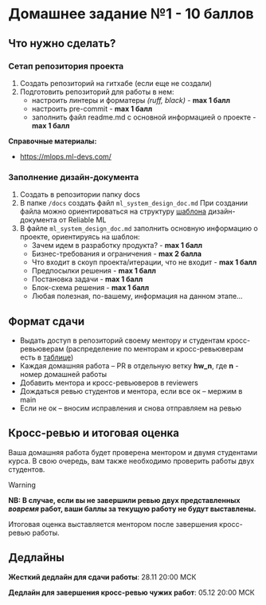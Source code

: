 # Домашнее задание №1 - 10 баллов

## Что нужно сделать?

### Сетап репозитория проекта

1. Создать репозиторий на гитхабе (если еще не создали)
2. Подготовить репозиторий для работы в нем: 
    - настроить линтеры и форматеры _(ruff, black)_ - **max 1 балл**
    - настроить pre-commit - **max 1 балл**
    - заполнить файл readme.md с основной информацией о проекте - **max 1 балл**

**Справочные материалы:**
- https://mlops.ml-devs.com/

### Заполнение дизайн-документа

1. Создать в репозитории папку docs
2. В папке `/docs` создать файл `ml_system_design_doc.md` При создании файла можно ориентироваться на структуру [шаблона](https://github.com/IrinaGoloshchapova/ml_system_design_doc_ru/blob/main/ML_System_Design_Doc_Template.md) дизайн-документа от
Reliable ML 
3. В файле `ml_system_design_doc.md` заполнить основную информацию о проекте, ориентируясь на шаблон:
    - Зачем идем в разработку продукта? - **max 1 балл**
    - Бизнес-требования и ограничения - **max 2 балла**
    - Что входит в скоуп проекта/итерации, что не входит - **max 1 балл**
    - Предпосылки решения - **max 1 балл**
    - Постановка задачи - **max 1 балл**
    - Блок-схема решения - **max 1 балл**
    - Любая полезная, по-вашему, информация на данном этапе...

## Формат сдачи

- Выдать доступ в репозиторий своему ментору и студентам кросс-ревьюверам (распределение по менторам и кросс-ревьюверам есть в [таблице](https://docs.google.com/spreadsheets/d/1GYyZf_Xl16wZnDySZDvAU3-NzjRhDB4WYKGc9yuvr-A/edit?gid=911482089#gid=911482089)) 
- Каждая домашняя работа – PR в отдельную ветку **hw_n**, где **n** - номер домашней работы
- Добавить ментора и кросс-ревьюверов в reviewers
- Дождаться ревью студентов и ментора, если все ок – мержим в main
- Если не ок – вносим исправления и снова отправляем на ревью

## Кросс-ревью и итоговая оценка

Ваша домашняя работа будет проверена ментором и двумя студентами курса. В свою очередь, вам также необходимо проверить работы двух студентов. 

> [!WARNING]
> **NB: В случае, если вы не завершили ревью двух представленных _вовремя_ работ, ваши баллы за текущую работу не будут выставлены.**

Итоговая оценка выставляется ментором после завершения кросс-ревью работы.

## Дедлайны

**Жесткий дедлайн для сдачи работы**: 28.11 20:00 МСК

**Дедлайн для завершения кросс-ревью чужих работ**: 05.12 20:00 МСК